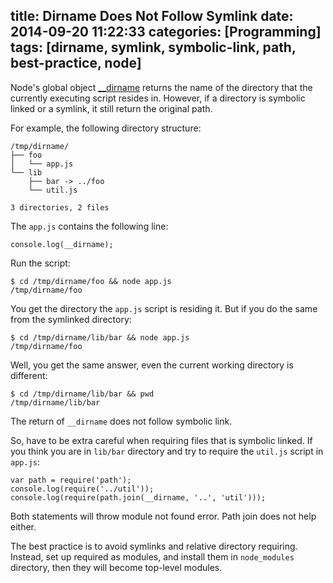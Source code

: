 title: Dirname Does Not Follow Symlink
date: 2014-09-20 11:22:33
categories: [Programming]
tags: [dirname, symlink, symbolic-link, path, best-practice, node]
---

Node's global object [__dirname] returns the name of the directory that the currently executing script resides in. However, if a directory is symbolic linked or a symlink, it still return the original path.

For example, the following directory structure:

```
/tmp/dirname/
├── foo
│   └── app.js
└── lib
    ├── bar -> ../foo
    └── util.js

3 directories, 2 files
```

The `app.js` contains the following line:

```
console.log(__dirname);
```

Run the script:

```
$ cd /tmp/dirname/foo && node app.js
/tmp/dirname/foo
```

You get the directory the `app.js` script is residing it. But if you do the same from the symlinked directory:

```
$ cd /tmp/dirname/lib/bar && node app.js
/tmp/dirname/foo
```

Well, you get the same answer, even the current working directory is different:

```
$ cd /tmp/dirname/lib/bar && pwd
/tmp/dirname/lib/bar
```

The return of `__dirname` does not follow symbolic link.

So, have to be extra careful when requiring files that is symbolic linked. If you think you are in `lib/bar` directory and try to require the `util.js` script in `app.js`:

```
var path = require('path');
console.log(require('../util'));
console.log(require(path.join(__dirname, '..', 'util')));
```

Both statements will throw module not found error. Path join does not help either.

The best practice is to avoid symlinks and relative directory requiring. Instead, set up required as modules, and install them in `node_modules` directory, then they will become top-level modules.

[__dirname]: http://nodejs.org/api/globals.html#globals_dirname
